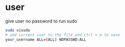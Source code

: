 # user

give user no password to run sudo

```sh
sudo visudo
# add current user to the file and ctrl + o to save
your_username ALL=(ALL) NOPASSWD:ALL
```